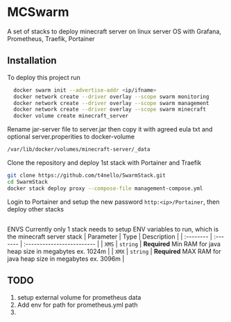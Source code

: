
# MCSwarm

A set of stacks to deploy minecraft server on linux server OS with Grafana, Prometheus, Traefik, Portainer

## Installation

To deploy this project run

```bash
  docker swarm init --advertise-addr <ip/ifname>
  docker network create --driver overlay --scope swarm monitoring
  docker network create --driver overlay --scope swarm management
  docker network create --driver overlay --scope swarm minecraft
  docker volume create minecraft_server
```
Rename jar-server file to server.jar then copy it with agreed eula txt and optional server.properities to docker-volume

```bash
/var/lib/docker/volumes/minecraft-server/_data
```

Clone the repository and deploy 1st stack with Portainer and Traefik


```bash
git clone https://github.com/t4nello/SwarmStack.git
cd SwarmStack
docker stack deploy proxy --compose-file management-compose.yml  
```

Login to Portainer and setup the new password ```http:<ip>/Portainer```, then deploy other stacks

##
ENVS
Currently only 1 stack needs to setup ENV variables to run, which is the minecraft server stack
| Parameter | Type     | Description                |
| :-------- | :------- | :------------------------- |
| `XMS` | `string` | **Required** Min RAM for java heap size  in megabytes ex. 1024m |
| `XMX` | `string` | **Required** MAX RAM for java heap size  in megabytes ex. 3096m |


##  TODO

1. setup external volume for prometheus data
2. Add env for path for prometheus.yml path
3. 
